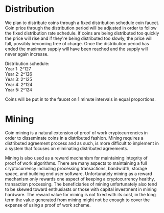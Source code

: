 # Distribution
We plan to distribute coins through a fixed distribution schedule coin faucet.  Coin price through the distribution period will be adjusted in order to follow the fixed distribution rate schedule.  If coins are being distributed too quickly the price will rise and if they're being distributed too slowly, the price will fall, possibly becoming free of charge.  Once the distribution period has ended the maximum supply will have been reached and the supply will never again increase.  

Distribution schedule:  
Year 1: 2^127  
Year 2: 2^126  
Year 3: 2^125  
Year 4: 2^124  
Year 5: 2^124  

Coins will be put in to the faucet on 1 minute intervals in equal proportions.

# Mining

Coin mining is a natural extension of proof of work cryptocurrencies in order to disseminate coins in a distributed fashion.  Mining requires a distributed agreement process and as such, is more difficult to implement in a system that focuses on eliminating distributed agreements.

Mining is also used as a reward mechanism for maintaining integrity of proof of work algorithms.  There are many aspects to maintaining a full cryptocurrency including processing transactions, bandwidth, storage space, and building end user software.  Unfortunately mining as a reward mechanism only rewards one aspect of keeping a cryptocurrency healthy, transaction processing. The beneficiaries of mining unfortunately also tend to be skewed toward enthusiasts or those with capital investment in mining hardware.  The reward value for mining is not fixed with its cost, in the long term the value generated from mining might not be enough to cover the expense of using a proof of work scheme.  